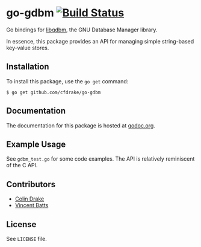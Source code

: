 # go-gdbm [![Build Status](https://travis-ci.org/cfdrake/go-gdbm.svg?branch=master)](https://travis-ci.org/cfdrake/go-gdbm)

Go bindings for [libgdbm](http://www.gnu.org.ua/software/gdbm/), the GNU Database Manager library.

In essence, this package provides an API for managing simple string-based key-value stores.

## Installation

To install this package, use the `go get` command:

    $ go get github.com/cfdrake/go-gdbm

## Documentation

The documentation for this package is hosted at [godoc.org](https://godoc.org/github.com/cfdrake/go-gdbm).

## Example Usage

See `gdbm_test.go` for some code examples. The API is relatively reminiscent of the C API.

## Contributors

- [Colin Drake](https://github.com/cfdrake)
- [Vincent Batts](https://github.com/vbatts)

## License

See `LICENSE` file.
